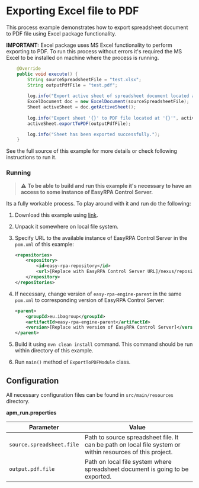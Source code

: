 # Exporting Excel file to PDF

This process example demonstrates how to export spreadsheet document to PDF file using Excel package functionality.

**IMPORTANT:** Excel package uses MS Excel functionality to perform exporting to PDF. To run this process without 
errors it's required the MS Excel to be installed on machine where the process is running. 

```java
    @Override
    public void execute() {
        String sourceSpreadsheetFile = "test.xlsx";
        String outputPdfFile = "test.pdf";
    
        log.info("Export active sheet of spreadsheet document located at '{}'", sourceSpreadsheetFile);
        ExcelDocument doc = new ExcelDocument(sourceSpreadsheetFile);
        Sheet activeSheet = doc.getActiveSheet();
        
        log.info("Export sheet '{}' to PDF file located at '{}'", activeSheet.getName(), outputPdfFile);
        activeSheet.exportToPDF(outputPdfFile);

        log.info("Sheet has been exported successfully.");
    }
```

See the full source of this example for more details or check following instructions to run it.

### Running

>:warning: **To be able to build and run this example it's necessary to have an access
>to some instance of EasyRPA Control Server.**

Its a fully workable process. To play around with it and run do the following:
1. Download this example using [link][down_git_link].
2. Unpack it somewhere on local file system.
3. Specify URL to the available instance of EasyRPA Control Server in the `pom.xml` of this example:
    ```xml
    <repositories>
        <repository>
            <id>easy-rpa-repository</id>
            <url>[Replace with EasyRPA Control Server URL]/nexus/repository/easyrpa/</url>
        </repository>
    </repositories>
    ```
4. If necessary, change version of `easy-rpa-engine-parent` in the same `pom.xml` to corresponding version of
   EasyRPA Control Server:
    ```xml
    <parent>
        <groupId>eu.ibagroup</groupId>
        <artifactId>easy-rpa-engine-parent</artifactId>
        <version>[Replace with version of EasyRPA Control Server]</version>
    </parent>
    ```

5. Build it using `mvn clean install` command. This command should be run within directory of this example.
6. Run `main()` method of `ExportToPDFModule` class.

[down_git_link]: https://downgit.github.io/#/home?url=https://github.com/easyrpa/openframework/tree/main/examples/excel/export-to-pdf

## Configuration
All necessary configuration files can be found in <code>src/main/resources</code> directory.

**apm_run.properties**

| Parameter     | Value         |
| ------------- |---------------|
| `source.spreadsheet.file` | Path to source spreadsheet file. It can be path on local file system or within resources of this project. |
| `output.pdf.file` | Path on local file system where spreadsheet document is going to be exported. |